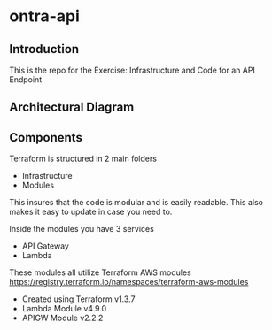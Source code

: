 # ontra-api

## Introduction
This is the repo for the Exercise: Infrastructure and Code for an API Endpoint

## Architectural Diagram

## Components
Terraform is structured in 2 main folders
* Infrastructure
* Modules

This insures that the code is modular and is easily readable. This also makes it easy to update in case you need to.

Inside the modules you have 3 services
* API Gateway
* Lambda

These modules all utilize Terraform AWS modules https://registry.terraform.io/namespaces/terraform-aws-modules
* Created using Terraform v1.3.7
* Lambda Module v4.9.0
* APIGW Module v2.2.2